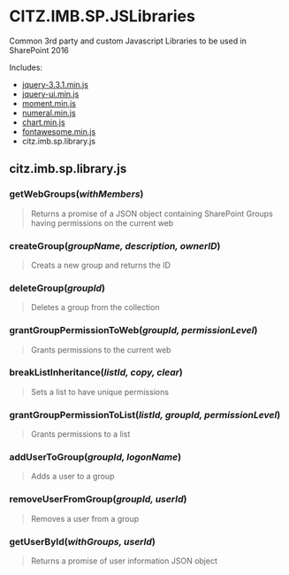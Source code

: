 # CITZ.IMB.SP.JSLibraries
Common 3rd party and custom Javascript Libraries to be used in SharePoint 2016

Includes:
* [jquery-3.3.1.min.js](https://jquery.com/)
* [jquery-ui.min.js](https://jqueryui.com/)
* [moment.min.js](https://momentjs.com/)
* [numeral.min.js](http://numeraljs.com/)
* [chart.min.js](https://www.chartjs.org/)
* [fontawesome.min.js](https://fontawesome.com)
* citz.imb.sp.library.js

## citz.imb.sp.library.js
### getWebGroups(*withMembers*)
> Returns a promise of a JSON object containing SharePoint Groups having permissions on the current web
### createGroup(*groupName, description, ownerID*)
> Creats a new group and returns the ID
### deleteGroup(*groupId*)
> Deletes a group from the collection
### grantGroupPermissionToWeb(*groupId, permissionLevel*)
> Grants permissions to the current web
### breakListInheritance(*listId, copy, clear*)
> Sets a list to have unique permissions
### grantGroupPermissionToList(*listId, groupId, permissionLevel*)
> Grants permissions to a list
### addUserToGroup(*groupId, logonName*)
> Adds a user to a group
### removeUserFromGroup(*groupId, userId*)
> Removes a user from a group
### getUserById(*withGroups, userId*)
> Returns a promise of user information JSON object